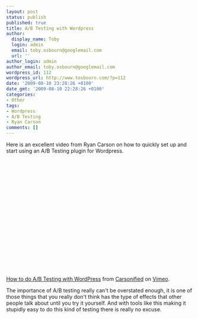 ```yaml
---
layout: post
status: publish
published: true
title: A/B Testing with Wordpress
author:
  display_name: Toby
  login: admin
  email: toby.osbourn@googlemail.com
  url: ''
author_login: admin
author_email: toby.osbourn@googlemail.com
wordpress_id: 112
wordpress_url: http://www.tosbourn.com/?p=112
date: '2009-08-10 23:28:26 +0100'
date_gmt: '2009-08-10 22:28:26 +0100'
categories:
- Other
tags:
- Wordpress
- A/B Testing
- Ryan Carson
comments: []
---
```

<p>Here is an excellent video from Ryan Carson on how to quickly set up and start using an A/B Testing plugin for Wordpress.</p>
<p><object width="400" height="300"><param name="allowfullscreen" value="true" /><param name="allowscriptaccess" value="always" /><param name="movie" value="http://vimeo.com/moogaloop.swf?clip_id=5775819&amp;server=vimeo.com&amp;show_title=1&amp;show_byline=1&amp;show_portrait=0&amp;color=&amp;fullscreen=1" /><embed src="http://vimeo.com/moogaloop.swf?clip_id=5775819&amp;server=vimeo.com&amp;show_title=1&amp;show_byline=1&amp;show_portrait=0&amp;color=&amp;fullscreen=1" type="application/x-shockwave-flash" allowfullscreen="true" allowscriptaccess="always" width="400" height="300"></embed></object>
<p><a href="http://vimeo.com/5775819">How to do A/B Testing with WordPress</a> from <a href="http://vimeo.com/carsonified">Carsonified</a> on <a href="http://vimeo.com">Vimeo</a>.</p>
<p>The importance of A/B testing really can't be overstated enough, it is one of those things that you really don't think has the type of effects that other people talk about until you try it yourself.  And with tools like this making it stupidly easy to do this kind of testing there is really no excuse.</p>
